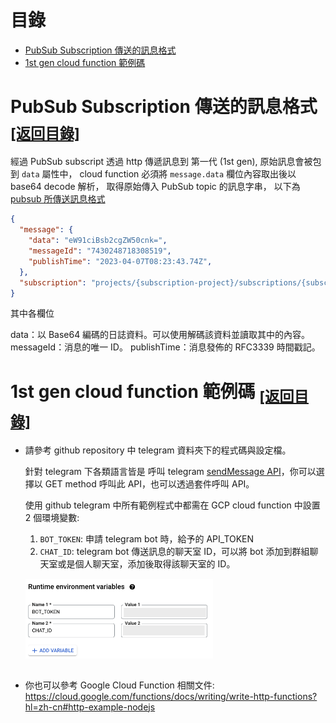 
# 目錄
<a name="table-of-contents"></a>

- [PubSub Subscription 傳送的訊息格式](#sub-msg-format)
- [1st gen cloud function 範例碼](#cloud-func-sample)


# PubSub Subscription 傳送的訊息格式   <sub>[[返回目錄]](#table-of-contents)</sub>
<a name="sub-msg-format"></a>

經過 PubSub subscript 透過 http 傳遞訊息到 第一代 (1st gen), 原始訊息會被包到 `data` 屬性中，
cloud function 必須將 `message.data` 欄位內容取出後以 base64 decode 解析，
取得原始傳入 PubSub topic 的訊息字串，
以下為 [pubsub 所傳送訊息格式](https://cloud.google.com/pubsub/docs/reference/rest/v1/PubsubMessage)


```json
{
  "message": {
    "data": "eW91ciBsb2cgZW50cnk=",
    "messageId": "7430248718308519",
    "publishTime": "2023-04-07T08:23:43.74Z",
  },
  "subscription": "projects/{subscription-project}/subscriptions/{subscription-name}"
}

```

其中各欄位

data：以 Base64 編碼的日誌資料。可以使用解碼該資料並讀取其中的內容。
messageId：消息的唯一 ID。
publishTime：消息發佈的 RFC3339 時間戳記。


# 1st gen cloud function 範例碼 <sub>[[返回目錄]](#table-of-contents)</sub>

<a name="cloud-func-sample"></a>


- 請參考 github repository 中 telegram 資料夾下的程式碼與設定檔。

  針對 telegram 下各類語言皆是 呼叫 telegram [sendMessage API](https://core.telegram.org/bots/api#sendmessage)，你可以選擇以 GET method 呼叫此 API，也可以透過套件呼叫 API。

  使用 github telegram 中所有範例程式中都需在 GCP cloud function 中設置 2 個環境變數:

  1. `BOT_TOKEN`: 申請 telegram bot 時，給予的 API_TOKEN
  2. `CHAT_ID`: telegram bot 傳送訊息的聊天室 ID，可以將 bot 添加到群組聊天室或是個人聊天室，添加後取得該聊天室的 ID。
  

  <img src="images/cloud-function-runtime-env.png" style="width: 80%; max-width: 300px; margin: 15px auto 15px auto" />


- 你也可以參考 Google Cloud Function 相關文件: 
https://cloud.google.com/functions/docs/writing/write-http-functions?hl=zh-cn#http-example-nodejs

